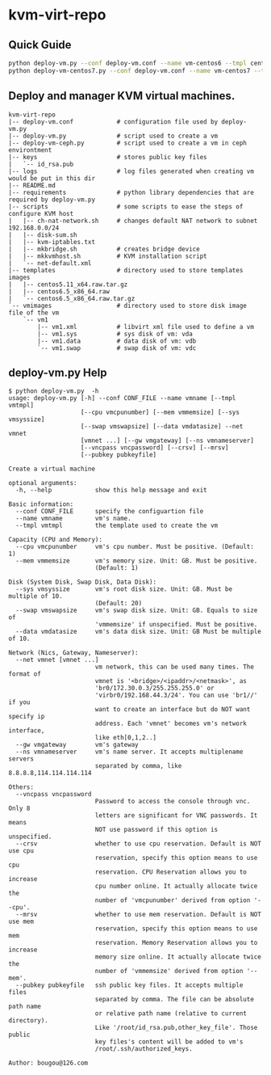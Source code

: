 # kvm-virt-repo

## Quick Guide

```bash
python deploy-vm.py --conf deploy-vm.conf --name vm-centos6 --tmpl centos-6.8-x64 --net br0/192.168.1.100/24
python deploy-vm-centos7.py --conf deploy-vm.conf --name vm-centos7 --tmpl centos-7.2-x64 --net virbr1/172.18.28.226/24
```

## Deploy and manager KVM virtual machines.

    kvm-virt-repo
    |-- deploy-vm.conf            # configuration file used by deploy-vm.py
    |-- deploy-vm.py              # script used to create a vm
    |-- deploy-vm-ceph.py         # script used to create a vm in ceph environtment
    |-- keys                      # stores public key files
    |   `-- id_rsa.pub
    |-- logs                      # log files generated when creating vm would be put in this dir
    |-- README.md                 
    |-- requirements              # python library dependencies that are required by deploy-vm.py
    |-- scripts                   # some scripts to ease the steps of configure KVM host
    |   |-- ch-nat-network.sh     # changes default NAT network to subnet 192.168.0.0/24
    |   |-- disk-sum.sh           
    |   |-- kvm-iptables.txt       
    |   |-- mkbridge.sh           # creates bridge device
    |   |-- mkkvmhost.sh          # KVM installation script 
    |   `-- net-default.xml
    |-- templates                 # directory used to store templates images
    |   |-- centos5.11_x64.raw.tar.gz
    |   |-- centos6.5_x86_64.raw
    |   `-- centos6.5_x86_64.raw.tar.gz
    `-- vmimages                  # directory used to store disk image file of the vm
        `-- vm1                    
            |-- vm1.xml           # libvirt xml file used to define a vm
            |-- vm1.sys           # sys disk of vm: vda
            |-- vm1.data          # data disk of vm: vdb
            `-- vm1.swap          # swap disk of vm: vdc


## deploy-vm.py Help


    $ python deploy-vm.py  -h
    usage: deploy-vm.py [-h] --conf CONF_FILE --name vmname [--tmpl vmtmpl]
                        [--cpu vmcpunumber] [--mem vmmemsize] [--sys vmsyssize]
                        [--swap vmswapsize] [--data vmdatasize] --net vmnet
                        [vmnet ...] [--gw vmgateway] [--ns vmnameserver]
                        [--vncpass vncpassword] [--crsv] [--mrsv]
                        [--pubkey pubkeyfile]
    
    Create a virtual machine
    
    optional arguments:
      -h, --help            show this help message and exit

    Basic information:
      --conf CONF_FILE      specify the configuartion file
      --name vmname         vm's name.
      --tmpl vmtmpl         the template used to create the vm
    
    Capacity (CPU and Memory):
      --cpu vmcpunumber     vm's cpu number. Must be positive. (Default: 1)
      --mem vmmemsize       vm's memory size. Unit: GB. Must be positive.
                            (Default: 1)
    
    Disk (System Disk, Swap Disk, Data Disk):
      --sys vmsyssize       vm's root disk size. Unit: GB. Must be multiple of 10.
                            (Default: 20)
      --swap vmswapsize     vm's swap disk size. Unit: GB. Equals to size of
                            'vmmemsize' if unspecified. Must be positive.
      --data vmdatasize     vm's data disk size. Unit: GB Must be multiple of 10.
    
    Network (Nics, Gateway, Nameserver):
      --net vmnet [vmnet ...]
                            vm network, this can be used many times. The format of
                            vmnet is '<bridge>/<ipaddr>/<netmask>', as
                            'br0/172.30.0.3/255.255.255.0' or
                            'virbr0/192.168.44.3/24'. You can use 'br1//' if you
                            want to create an interface but do NOT want specify ip
                            address. Each 'vmnet' becomes vm's network interface,
                            like eth[0,1,2..]
      --gw vmgateway        vm's gateway
      --ns vmnameserver     vm's name server. It accepts multiplename servers
                            separated by comma, like 8.8.8.8,114.114.114.114
    
    Others:
      --vncpass vncpassword
                            Password to access the console through vnc. Only 8
                            letters are significant for VNC passwords. It means
                            NOT use password if this option is unspecified.
      --crsv                whether to use cpu reservation. Default is NOT use cpu
                            reservation, specify this option means to use cpu
                            reservation. CPU Reservation allows you to increase
                            cpu number online. It actually allocate twice the
                            number of 'vmcpunumber' derived from option '--cpu'.
      --mrsv                whether to use mem reservation. Default is NOT use mem
                            reservation, specify this option means to use mem
                            reservation. Memory Reservation allows you to increase
                            memory size online. It actually allocate twice the
                            number of 'vmmemsize' derived from option '--mem'.
      --pubkey pubkeyfile   ssh public key files. It accepts multiple files
                            separated by comma. The file can be absolute path name
                            or relative path name (relative to current directory).
                            Like '/root/id_rsa.pub,other_key_file'. Those public
                            key files's content will be added to vm's
                            /root/.ssh/authorized_keys.
    
    Author: bougou@126.com 

